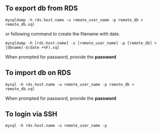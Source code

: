 ## To export db from RDS

```mysqldump -h rds.host.name -u remote_user_name -p remote_db > remote_db.sql```

or following command to create the filename with date.

```mysqldump -h [rds.host.name] -u [remote_user_name] -p [remote_db] > [dbname]-$(date +%F).sql```

When prompted for password, provide the **password**

## To import db on RDS

```mysql -h rds.host.name -u remote_user_name -p remote_db < remote_db.sql```

When prompted for password, provide the **password**

## To login via SSH
```mysql -h rds.host.name -u remote_user_name -p```
